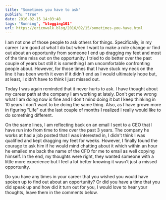 ```yaml
---
title: "Sometimes you have to ask"
publish: "true"
date: 2016-02-15 14:03:48
tags: "Running", "blogging101"
url: https://ericmwalk.blog/2016/02/15/sometimes-you-have.html
---
```


I am not one of those people to ask others for things. Specifically, in my career I am good at what I do but when I want to make a role change or find out about an opportunity from someone I end up dragging my feet and most of the time miss out on the opportunity. I tried to do better over the past couple of years but still it is something I am uncomfortable confronting people about. However, for those times that I have stuck my neck on the line it has been worth it even if it didn't end as I would ultimately hope but, at least, I didn't have to think I just missed out.

Today I was again reminded that it never hurts to ask. I have thought about my career path at the company I am working at lately. Don't get me wrong what I am doing now is fine and I don't mind doing it but I keep thinking in 10 years I don't want to be doing the same thing. Also, as I have grown more in figuring "Life" out the last couple of months I realized I really would like to do something different.

On the same lines, I am reflecting back on an email I sent to a CEO that I have run into from time to time over the past 3 years. The company he works at had a job posted that I was interested in, I didn't think I was qualified and kept dragging my feet for weeks. However, I finally found the courage to ask him if he would mind chatting about it which within an hour he emailed me back the name of the CFO for me to email as well copying himself. In the end, my thoughts were right, they wanted someone with a little more experience but I feel a lot better knowing it wasn't just a missed opportunity.

Do you have any times in your career that you wished you would have spoken up to find out about an opportunity? Or did you have a time that you did speak up and how did it turn out for you, I would love to hear your thoughts, leave them in the comments below.